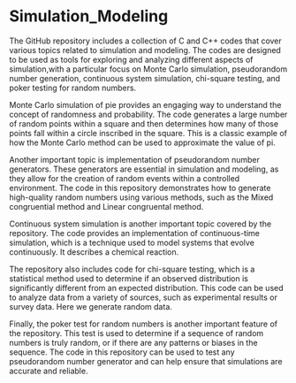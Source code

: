 # Simulation_Modeling
The GitHub repository includes a collection of C and C++ codes that cover various topics related to simulation and modeling. 
The codes are designed to be used as tools for exploring and analyzing different aspects of simulation,with a particular focus 
on Monte Carlo simulation, pseudorandom number generation, continuous system simulation, chi-square testing, and poker testing for random numbers.

Monte Carlo simulation of pie provides an engaging way to understand the concept of randomness and probability.
The code generates a large number of random points within a square and then determines how many of those points fall within a circle inscribed in the square.
This is a classic example of how the Monte Carlo method can be used to approximate the value of pi.

Another important topic is implementation of pseudorandom number generators. These generators are essential in simulation and modeling, 
as they allow for the creation of random events within a controlled environment. The code in this repository demonstrates how to generate high-quality random numbers 
using various methods, such as the Mixed congruential method and Linear congruental method.

Continuous system simulation is another important topic covered by the repository. The code provides an implementation of continuous-time simulation, which is a technique used to model systems that evolve continuously. It describes a chemical reaction.

The repository also includes code for chi-square testing, which is a statistical method used to determine if an observed distribution is significantly different from an
expected distribution. This code can be used to analyze data from a variety of sources, such as experimental results or survey data. Here we generate random data.

Finally, the poker test for random numbers is another important feature of the repository. This test is used to determine if a sequence of random numbers is truly random,
or if there are any patterns or biases in the sequence. The code in this repository can be used to test any pseudorandom number generator and can help ensure that
simulations are accurate and reliable.


